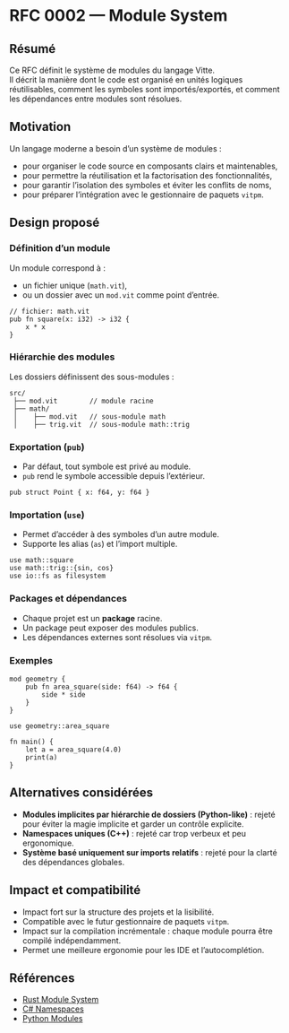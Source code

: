 # RFC 0002 — Module System

## Résumé
Ce RFC définit le système de modules du langage Vitte.  
Il décrit la manière dont le code est organisé en unités logiques réutilisables, comment les symboles sont importés/exportés, et comment les dépendances entre modules sont résolues.

## Motivation
Un langage moderne a besoin d’un système de modules :
- pour organiser le code source en composants clairs et maintenables,
- pour permettre la réutilisation et la factorisation des fonctionnalités,
- pour garantir l’isolation des symboles et éviter les conflits de noms,
- pour préparer l’intégration avec le gestionnaire de paquets `vitpm`.

## Design proposé

### Définition d’un module
Un module correspond à :
- un fichier unique (`math.vit`),
- ou un dossier avec un `mod.vit` comme point d’entrée.

```vitte
// fichier: math.vit
pub fn square(x: i32) -> i32 {
    x * x
}
```

### Hiérarchie des modules
Les dossiers définissent des sous-modules :
```
src/
 ├── mod.vit        // module racine
 ├── math/
 │    ├── mod.vit   // sous-module math
 │    ├── trig.vit  // sous-module math::trig
```

### Exportation (`pub`)
- Par défaut, tout symbole est privé au module.
- `pub` rend le symbole accessible depuis l’extérieur.

```vitte
pub struct Point { x: f64, y: f64 }
```

### Importation (`use`)
- Permet d’accéder à des symboles d’un autre module.
- Supporte les alias (`as`) et l’import multiple.

```vitte
use math::square
use math::trig::{sin, cos}
use io::fs as filesystem
```

### Packages et dépendances
- Chaque projet est un **package** racine.
- Un package peut exposer des modules publics.
- Les dépendances externes sont résolues via `vitpm`.

### Exemples
```vitte
mod geometry {
    pub fn area_square(side: f64) -> f64 {
        side * side
    }
}

use geometry::area_square

fn main() {
    let a = area_square(4.0)
    print(a)
}
```

## Alternatives considérées
- **Modules implicites par hiérarchie de dossiers (Python-like)** : rejeté pour éviter la magie implicite et garder un contrôle explicite.
- **Namespaces uniques (C++)** : rejeté car trop verbeux et peu ergonomique.
- **Système basé uniquement sur imports relatifs** : rejeté pour la clarté des dépendances globales.

## Impact et compatibilité
- Impact fort sur la structure des projets et la lisibilité.
- Compatible avec le futur gestionnaire de paquets `vitpm`.
- Impact sur la compilation incrémentale : chaque module pourra être compilé indépendamment.
- Permet une meilleure ergonomie pour les IDE et l’autocomplétion.

## Références
- [Rust Module System](https://doc.rust-lang.org/reference/items/modules.html)
- [C# Namespaces](https://learn.microsoft.com/en-us/dotnet/csharp/programming-guide/namespaces/)
- [Python Modules](https://docs.python.org/3/tutorial/modules.html)
